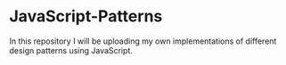 # JavaScript-Patterns

In this repository I will be uploading my own implementations of different
design patterns using JavaScript.